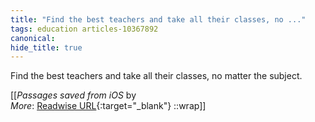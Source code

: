 ```yaml
---
title: "Find the best teachers and take all their classes, no ..."
tags: education articles-10367892
canonical: 
hide_title: true
---
```


Find the best teachers and take all their classes, no matter the subject.


[[<cite>_Passages saved from iOS_</cite> by  <br>
_More_: [Readwise URL](https://readwise.io/open/223720801){:target="_blank"}
::wrap]]